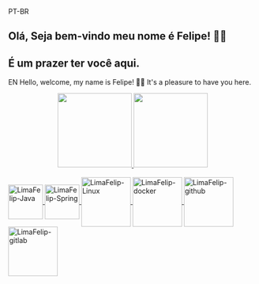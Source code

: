  PT-BR
## Olá, Seja bem-vindo meu nome é Felipe! 👋😊
## É um prazer ter você aqui.

EN
Hello, welcome, my name is Felipe! 👋😊
It's a pleasure to have you here. 


<div align="center">
  <a href="https://github.com/LimaFelip">
  <img align="" height="150em" src="https://github-readme-stats.vercel.app/api?username=LimaFelip&show_icons=true&theme=dracula&include_all_commits=true&count_private=true"/>
  <img height="150em" width="" align="" src="https://github-readme-stats.vercel.app/api/top-langs/?username=LimaFelip&layout=compact&langs_count=7&theme=dracula"/>
</div>
  
<div style="display: inline_block"><br>
<img align="center" alt="LimaFelip-Java" height="70" width="70" src="https://cdn.jsdelivr.net/gh/devicons/devicon/icons/java/java-original.svg" />
<img align="center" alt="LimaFelip-Spring" height="70" width="70" src="https://cdn.jsdelivr.net/gh/devicons/devicon/icons/spring/spring-original-wordmark.svg" />
<img align="center" alt="LimaFelip-Linux" height="100" width="100" src="https://cdn.jsdelivr.net/gh/devicons/devicon/icons/linux/linux-original.svg" />
<img align="center" alt="LimaFelip-docker" height="100" width="100" src="https://cdn.jsdelivr.net/gh/devicons/devicon/icons/docker/docker-original.svg" />
<img align="center" alt="LimaFelip-github" height="100" width="100" src="https://cdn.jsdelivr.net/gh/devicons/devicon/icons/github/github-original.svg" />
<img align="center" alt="LimaFelip-gitlab" height="100" width="100" src="https://cdn.jsdelivr.net/gh/devicons/devicon/icons/gitlab/gitlab-original.svg" />
</div>  

<div style="display: inline_block"><br>
  <br>
  <br>
 
